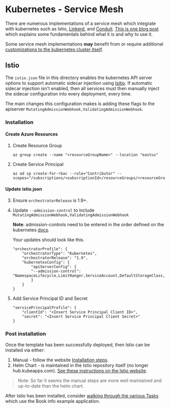 # Kubernetes - Service Mesh

There are numerous implementations of a service mesh which integrate with kubernetes such as Istio, [Linkerd](http://linkerd.io), and [Conduit](https://conduit.io/).  [This is one blog post](https://medium.com/microservices-in-practice/service-mesh-for-microservices-2953109a3c9a) which explains some fundamentals behind what it is and why to use it.

Some service mesh implementations **may** benefit from or require additional [customizations to the kubernetes cluster itself](https://github.com/Azure/aks-engine/blob/master/docs/clusterdefinition.md).

## Istio

The `istio.json` file in this directory enables the kubernetes API server options to support automatic sidecar injection using [Isitio](https://istio.io/).  If automatic sidecar injection isn't enabled, then all services must then manually inject the sidecar configuration into every deployment, every time.

The main changes this configuration makes is adding these flags to the apiserver `MutatingAdmissionWebhook,ValidatingAdmissionWebhook`.

### Installation

#### Create Azure Resources

1. Create Resource Group

    ```
    az group create --name "<resourceGroupName>" --location "eastus"
    ```

2. Create Service Principal

    ```
    az ad sp create-for-rbac --role="Contributor" --scopes="/subscriptions/<subscriptionId>/resourceGroups/<resourceGroupName>"
    ```

#### Update istio.json

3. Ensure `orchestratorRelease` is 1.9+.
4. Update `--admission-control` to include `MutatingAdmissionWebhook,ValidatingAdmissionWebhook`

    **Note**: admission-controls need to be entered in the order defined on the kubernetes [docs](https://kubernetes.io/docs/admin/admission-controllers/#is-there-a-recommended-set-of-admission-controllers-to-use).

    Your updates should look like this.
    ```
    "orchestratorProfile": {
        "orchestratorType": "Kubernetes",
        "orchestratorRelease": "1.9",
        "kubernetesConfig": {
            "apiServerConfig": {
            "--admission-control":  "NamespaceLifecycle,LimitRanger,ServiceAccount,DefaultStorageClass,DefaultTolerationSeconds,MutatingAdmissionWebhook,ValidatingAdmissionWebhook,ResourceQuota,DenyEscalatingExec,AlwaysPullImages,ValidatingAdmissionWebhook,ResourceQuota",
            }
        }
    }
    ```

4. Add Service Principal ID and Secret
    ```
    "servicePrincipalProfile": {
        "clientId": "<Insert Service Principal Client ID>",
        "secret": "<Insert Service Principal Client Secret>"
    }
    ```


### Post installation

Once the template has been successfully deployed, then Istio can be installed via either:

1. Manual - follow the website [Installation steps](https://istio.io/docs/setup/kubernetes/quick-start.html#installation-steps).
1. Helm Chart - is maintained in the Istio repository itself (no longer hub.kubeapps.com).  [See these instructions on the Istio website](https://istio.io/docs/setup/kubernetes/helm.html).

> Note: So far it seems the manual steps are more well maintained and up-to-date than the helm chart.

After Istio has been installed, consider [walking through the various Tasks](https://istio.io/docs/tasks/) which use the Book info example application.
